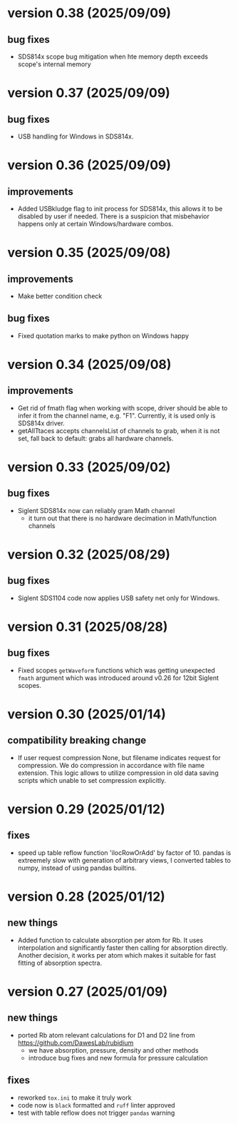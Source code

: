 # version 0.38 (2025/09/09)

## bug fixes

- SDS814x scope bug mitigation when hte memory depth exceeds scope's internal memory

# version 0.37 (2025/09/09)

## bug fixes

- USB handling for Windows in SDS814x.

# version 0.36 (2025/09/09)

## improvements

- Added USBkludge flag to init process for SDS814x, this allows
  it to be disabled by user if needed. There is a suspicion that
  misbehavior happens only at certain Windows/hardware combos.

# version 0.35 (2025/09/08)

## improvements

- Make better condition check

## bug fixes

- Fixed quotation marks to make python on Windows happy


# version 0.34 (2025/09/08)

## improvements

- Get rid of fmath flag when working with scope, driver should be
  able to infer it from the channel name, e.g. "F1". Currently,
  it is used only is SDS814x driver.
- getAllTtaces accepts channelsList of channels to grab, when it
  is not set, fall back to default: grabs all hardware channels.

# version 0.33 (2025/09/02)

## bug fixes

- Siglent SDS814x now can reliably gram Math channel
  - it turn out that there is no hardware decimation in Math/function
    channels

# version 0.32 (2025/08/29)

## bug fixes

- Siglent SDS1104 code now applies USB safety net only for Windows.


# version 0.31 (2025/08/28)

## bug fixes
- Fixed scopes `getWaveform` functions which was getting unexpected
  `fmath` argument which was introduced around v0.26 for 12bit Siglent
   scopes.

# version 0.30 (2025/01/14)

## compatibility breaking change
- If user request compression None, but filename indicates request for
  compression. We do compression in accordance with file name extension.
  This logic allows to utilize compression in old data saving scripts
  which unable to set compression explicitly.

# version 0.29 (2025/01/12)

## fixes
- speed up table reflow function 'ilocRowOrAdd' by factor of 10.
  pandas is extreemely slow with generation of arbitrary views,
  I converted tables to numpy, instead of using pandas builtins.


# version 0.28 (2025/01/12)

## new things
- Added function to calculate absorption per atom for Rb.
  It uses interpolation and significantly faster then calling
  for absorption directly. Another decision, it works per atom
  which makes it suitable for fast fitting of absorption spectra.


# version 0.27 (2025/01/09)

## new things
- ported Rb atom relevant calculations for D1 and D2 line
  from https://github.com/DawesLab/rubidium
    - we have absorption, pressure, density and other methods
    - introduce bug fixes and new formula for pressure calculation

## fixes
- reworked `tox.ini` to make it truly work
- code now is `black` formatted and `ruff` linter approved
- test with table reflow does not trigger `pandas` warning

